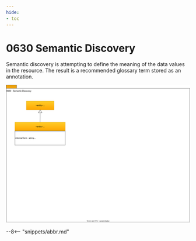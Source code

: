 ```yaml
---
hide:
- toc
---
```


<!-- SPDX-License-Identifier: CC-BY-4.0 -->
<!-- Copyright Contributors to the ODPi Egeria project. -->

# 0630 Semantic Discovery

Semantic discovery is attempting to define the
meaning of the data values in the resource.
The result is a recommended glossary term
stored as an annotation.

![UML](0630-Semantic-Discovery.svg)

--8<-- "snippets/abbr.md"